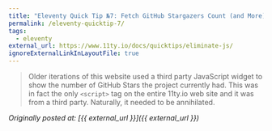 ```yaml
---
title: "Eleventy Quick Tip №7: Fetch GitHub Stargazers Count (and More) at Build Time"
permalink: /eleventy-quicktip-7/
tags:
  - eleventy
external_url: https://www.11ty.io/docs/quicktips/eliminate-js/
ignoreExternalLinkInLayoutFile: true
---
```


> Older iterations of this website used a third party JavaScript widget to show the number of GitHub Stars the project currently had. This was in fact the only `<script>` tag on the entire 11ty.io web site and it was from a third party. Naturally, it needed to be annihilated.

_Originally posted at: [{{ external_url }}]({{ external_url }})_